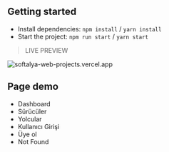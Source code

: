## Getting started

- Install dependencies: `npm install` / `yarn install`
- Start the project: `npm run start` / `yarn start`

>LIVE PREVIEW

![softalya-web-projects.vercel.app](softalya-web-projects.vercel.app)

<!-- > Sürücüler -->


## Page demo

- Dashboard
- Sürücüler
- Yolcular
- Kullanıcı Girişi
- Üye ol
- Not Found


